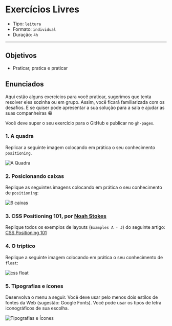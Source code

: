 # Exercícios Livres

* Tipo: `leitura`
* Formato: `individual`
* Duração: `4h`

***

## Objetivos

* Praticar, pratica e praticar

## Enunciados

Aqui estão alguns exercícios para você praticar, sugerimos que tenta resolver
eles sozinha ou em grupo. Assim, você ficará familiarizada com os desafios. E
se quiser pode apresentar a sua solução para a sala e ajudar as suas
companheiras 😁

Você deve super o seu exercício para o GitHub e publicar no `gh-pages`.

### 1. A quadra

Replicar a seguinte imagem colocando em prática o seu conhecimento
`positioning`.

![A Quadra](https://user-images.githubusercontent.com/39506102/56682848-cd808d80-66a2-11e9-9270-ff182c734b7d.png)

### 2. Posicionando caixas

Replique as seguintes imagens colocando em prática o seu conhecimento de
`positioning`:

![6 caixas](https://user-images.githubusercontent.com/39506102/56683303-9fe81400-66a3-11e9-829a-11503e0a1417.png)

### 3. CSS Positioning 101, por [Noah Stokes](https://alistapart.com/author/nstokes)

Replique todos os exemplos de layouts (`Examples A - J`) do seguinte artigo:
[CSS Positioning 101](https://alistapart.com/article/css-positioning-101)

### 4. O tríptico

Replique a seguinte imagem colocando em prática o seu conhecimento de `float`:

![css float](https://user-images.githubusercontent.com/39506102/56683367-c1e19680-66a3-11e9-9371-8ce0941a49e3.png)

### 5. Tipografias e ícones

Desenvolva o menu a seguir. Você deve usar pelo menos dois estilos de fontes da
Web \(sugestão: Google Fonts\). Você pode usar os tipos de letra iconográficos
de sua escolha.

![Tipografias e
Ícones](https://user-images.githubusercontent.com/25912510/58491544-cd0d6380-8134-11e9-90af-96398889db1f.png)
